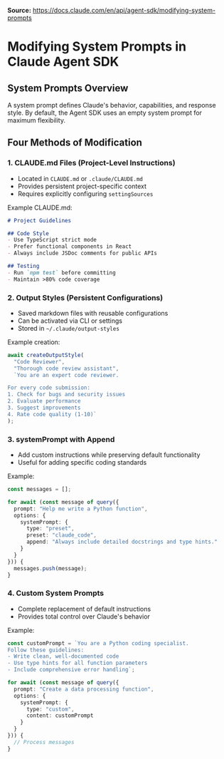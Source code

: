 **Source:** https://docs.claude.com/en/api/agent-sdk/modifying-system-prompts

# Modifying System Prompts in Claude Agent SDK

## System Prompts Overview

A system prompt defines Claude's behavior, capabilities, and response style. By default, the Agent SDK uses an empty system prompt for maximum flexibility.

## Four Methods of Modification

### 1. CLAUDE.md Files (Project-Level Instructions)

- Located in `CLAUDE.md` or `.claude/CLAUDE.md`
- Provides persistent project-specific context
- Requires explicitly configuring `settingSources`

Example CLAUDE.md:
```markdown
# Project Guidelines

## Code Style
- Use TypeScript strict mode
- Prefer functional components in React
- Always include JSDoc comments for public APIs

## Testing
- Run `npm test` before committing
- Maintain >80% code coverage
```

### 2. Output Styles (Persistent Configurations)

- Saved markdown files with reusable configurations
- Can be activated via CLI or settings
- Stored in `~/.claude/output-styles`

Example creation:
```typescript
await createOutputStyle(
  "Code Reviewer",
  "Thorough code review assistant",
  `You are an expert code reviewer.

For every code submission:
1. Check for bugs and security issues
2. Evaluate performance
3. Suggest improvements
4. Rate code quality (1-10)`
);
```

### 3. systemPrompt with Append

- Add custom instructions while preserving default functionality
- Useful for adding specific coding standards

Example:
```typescript
const messages = [];

for await (const message of query({
  prompt: "Help me write a Python function",
  options: {
    systemPrompt: {
      type: "preset",
      preset: "claude_code",
      append: "Always include detailed docstrings and type hints."
    }
  }
})) {
  messages.push(message);
}
```

### 4. Custom System Prompts

- Complete replacement of default instructions
- Provides total control over Claude's behavior

Example:
```typescript
const customPrompt = `You are a Python coding specialist.
Follow these guidelines:
- Write clean, well-documented code
- Use type hints for all function parameters
- Include comprehensive error handling`;

for await (const message of query({
  prompt: "Create a data processing function",
  options: {
    systemPrompt: {
      type: "custom",
      content: customPrompt
    }
  }
})) {
  // Process messages
}
```
